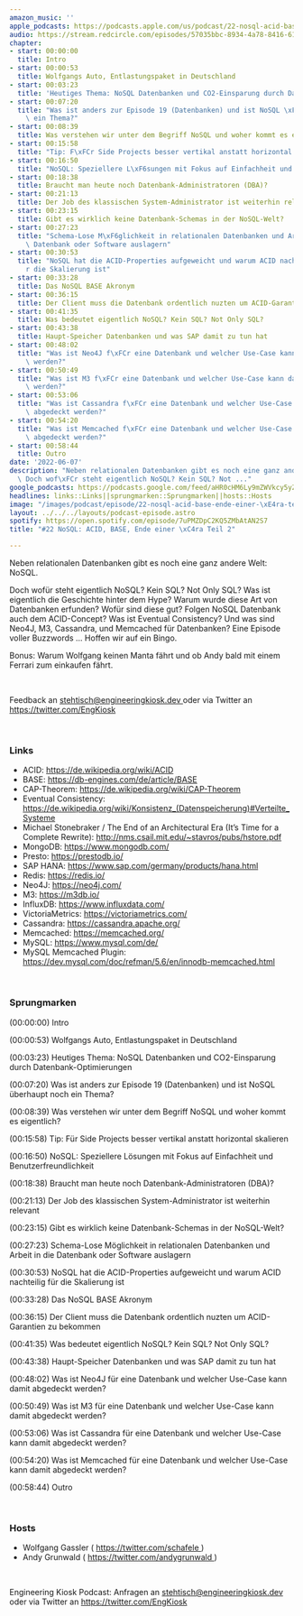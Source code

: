 ```yaml
---
amazon_music: ''
apple_podcasts: https://podcasts.apple.com/us/podcast/22-nosql-acid-base-ende-einer-%C3%A4ra-teil-2/id1603082924?i=1000565464152&uo=4
audio: https://stream.redcircle.com/episodes/57035bbc-8934-4a78-8416-61fa02778ab4/stream.mp3
chapter:
- start: 00:00:00
  title: Intro
- start: 00:00:53
  title: Wolfgangs Auto, Entlastungspaket in Deutschland
- start: 00:03:23
  title: 'Heutiges Thema: NoSQL Datenbanken und CO2-Einsparung durch Datenbank-Optimierungen'
- start: 00:07:20
  title: "Was ist anders zur Episode 19 (Datenbanken) und ist NoSQL \xFCberhaupt noch\
    \ ein Thema?"
- start: 00:08:39
  title: Was verstehen wir unter dem Begriff NoSQL und woher kommt es eigentlich?
- start: 00:15:58
  title: "Tip: F\xFCr Side Projects besser vertikal anstatt horizontal skalieren"
- start: 00:16:50
  title: "NoSQL: Speziellere L\xF6sungen mit Fokus auf Einfachheit und Benutzerfreundlichkeit"
- start: 00:18:38
  title: Braucht man heute noch Datenbank-Administratoren (DBA)?
- start: 00:21:13
  title: Der Job des klassischen System-Administrator ist weiterhin relevant
- start: 00:23:15
  title: Gibt es wirklich keine Datenbank-Schemas in der NoSQL-Welt?
- start: 00:27:23
  title: "Schema-Lose M\xF6glichkeit in relationalen Datenbanken und Arbeit in die\
    \ Datenbank oder Software auslagern"
- start: 00:30:53
  title: "NoSQL hat die ACID-Properties aufgeweicht und warum ACID nachteilig f\xFC\
    r die Skalierung ist"
- start: 00:33:28
  title: Das NoSQL BASE Akronym
- start: 00:36:15
  title: Der Client muss die Datenbank ordentlich nuzten um ACID-Garantien zu bekommen
- start: 00:41:35
  title: Was bedeutet eigentlich NoSQL? Kein SQL? Not Only SQL?
- start: 00:43:38
  title: Haupt-Speicher Datenbanken und was SAP damit zu tun hat
- start: 00:48:02
  title: "Was ist Neo4J f\xFCr eine Datenbank und welcher Use-Case kann damit abgedeckt\
    \ werden?"
- start: 00:50:49
  title: "Was ist M3 f\xFCr eine Datenbank und welcher Use-Case kann damit abgedeckt\
    \ werden?"
- start: 00:53:06
  title: "Was ist Cassandra f\xFCr eine Datenbank und welcher Use-Case kann damit\
    \ abgedeckt werden?"
- start: 00:54:20
  title: "Was ist Memcached f\xFCr eine Datenbank und welcher Use-Case kann damit\
    \ abgedeckt werden?"
- start: 00:58:44
  title: Outro
date: '2022-06-07'
description: "Neben relationalen Datenbanken gibt es noch eine ganz andere Welt: NoSQL.\
  \ Doch wof\xFCr steht eigentlich NoSQL? Kein SQL? Not ..."
google_podcasts: https://podcasts.google.com/feed/aHR0cHM6Ly9mZWVkcy5yZWRjaXJjbGUuY29tLzBlY2ZkZmQ3LWZkYTEtNGMzZC05NTE1LTQ3NjcyN2Y5ZGY1ZQ/episode/MGE3YzM5ZjMtYmY1NC00Mjk5LWE4MTQtNTNhMjZmM2YwOTkw?sa=X&ved=2ahUKEwiKkL-Alrn4AhUXB0QIHdtQCXMQkfYCegQIARAF
headlines: links::Links||sprungmarken::Sprungmarken||hosts::Hosts
image: "/images/podcast/episode/22-nosql-acid-base-ende-einer-\xE4ra-teil-2.jpg"
layout: ../../../layouts/podcast-episode.astro
spotify: https://open.spotify.com/episode/7uPMZDpC2KQ5ZMbAtAN2S7
title: "#22 NoSQL: ACID, BASE, Ende einer \xC4ra Teil 2"

---
```


<p>
   Neben relationalen Datenbanken gibt es noch eine ganz andere Welt: NoSQL.
  </p>
  <p>
   Doch wofür steht eigentlich NoSQL? Kein SQL? Not Only SQL? Was ist eigentlich die Geschichte hinter dem Hype? Warum wurde diese Art von Datenbanken erfunden? Wofür sind diese gut? Folgen NoSQL Datenbank auch dem ACID-Concept? Was ist Eventual Consistency? Und was sind Neo4J, M3, Cassandra, und Memcached für Datenbanken? Eine Episode voller Buzzwords … Hoffen wir auf ein Bingo.
  </p>
  <p>
   Bonus: Warum Wolfgang keinen Manta fährt und ob Andy bald mit einem Ferrari zum einkaufen fährt.
  </p>
  <p>
   <br/>
  </p>
  <p>
   Feedback an
   <a href="mailto:stehtisch@engineeringkiosk.dev" rel="nofollow">
    stehtisch@engineeringkiosk.dev
   </a>
   oder via Twitter an
   <a href="https://twitter.com/EngKiosk" rel="nofollow">
    https://twitter.com/EngKiosk
   </a>
  </p>
  <p>
   <br/>
  </p>
  <h3 id="links">
   Links
  </h3>
  <ul>
   <li>
    ACID:
    <a href="https://de.wikipedia.org/wiki/ACID" rel="nofollow">
     https://de.wikipedia.org/wiki/ACID
    </a>
   </li>
   <li>
    BASE:
    <a href="https://db-engines.com/de/article/BASE" rel="nofollow">
     https://db-engines.com/de/article/BASE
    </a>
   </li>
   <li>
    CAP-Theorem:
    <a href="https://de.wikipedia.org/wiki/CAP-Theorem" rel="nofollow">
     https://de.wikipedia.org/wiki/CAP-Theorem
    </a>
   </li>
   <li>
    Eventual Consistency:
    <a href="https://de.wikipedia.org/wiki/Konsistenz_(Datenspeicherung)#Verteilte_Systeme" rel="nofollow">
     https://de.wikipedia.org/wiki/Konsistenz_(Datenspeicherung)#Verteilte_Systeme
    </a>
   </li>
   <li>
    Michael Stonebraker / The End of an Architectural Era (It’s Time for a Complete Rewrite):
    <a href="http://nms.csail.mit.edu/~stavros/pubs/hstore.pdf" rel="nofollow">
     http://nms.csail.mit.edu/~stavros/pubs/hstore.pdf
    </a>
   </li>
   <li>
    MongoDB:
    <a href="https://www.mongodb.com/" rel="nofollow">
     https://www.mongodb.com/
    </a>
   </li>
   <li>
    Presto:
    <a href="https://prestodb.io/" rel="nofollow">
     https://prestodb.io/
    </a>
   </li>
   <li>
    SAP HANA:
    <a href="https://www.sap.com/germany/products/hana.html" rel="nofollow">
     https://www.sap.com/germany/products/hana.html
    </a>
   </li>
   <li>
    Redis:
    <a href="https://redis.io/" rel="nofollow">
     https://redis.io/
    </a>
   </li>
   <li>
    Neo4J:
    <a href="https://neo4j.com/" rel="nofollow">
     https://neo4j.com/
    </a>
   </li>
   <li>
    M3:
    <a href="https://m3db.io/" rel="nofollow">
     https://m3db.io/
    </a>
   </li>
   <li>
    InfluxDB:
    <a href="https://www.influxdata.com/" rel="nofollow">
     https://www.influxdata.com/
    </a>
   </li>
   <li>
    VictoriaMetrics:
    <a href="https://victoriametrics.com/" rel="nofollow">
     https://victoriametrics.com/
    </a>
   </li>
   <li>
    Cassandra:
    <a href="https://cassandra.apache.org/" rel="nofollow">
     https://cassandra.apache.org/
    </a>
   </li>
   <li>
    Memcached:
    <a href="https://memcached.org/" rel="nofollow">
     https://memcached.org/
    </a>
   </li>
   <li>
    MySQL:
    <a href="https://www.mysql.com/de/" rel="nofollow">
     https://www.mysql.com/de/
    </a>
   </li>
   <li>
    MySQL Memcached Plugin:
    <a href="https://dev.mysql.com/doc/refman/5.6/en/innodb-memcached.html" rel="nofollow">
     https://dev.mysql.com/doc/refman/5.6/en/innodb-memcached.html
    </a>
   </li>
  </ul>
  <p>
   <br/>
  </p>
  <h3 id="sprungmarken">
   Sprungmarken
  </h3>
  <p>
   (00:00:00) Intro
  </p>
  <p>
   (00:00:53) Wolfgangs Auto, Entlastungspaket in Deutschland
  </p>
  <p>
   (00:03:23) Heutiges Thema: NoSQL Datenbanken und CO2-Einsparung durch Datenbank-Optimierungen
  </p>
  <p>
   (00:07:20) Was ist anders zur Episode 19 (Datenbanken) und ist NoSQL überhaupt noch ein Thema?
  </p>
  <p>
   (00:08:39) Was verstehen wir unter dem Begriff NoSQL und woher kommt es eigentlich?
  </p>
  <p>
   (00:15:58) Tip: Für Side Projects besser vertikal anstatt horizontal skalieren
  </p>
  <p>
   (00:16:50) NoSQL: Speziellere Lösungen mit Fokus auf Einfachheit und Benutzerfreundlichkeit
  </p>
  <p>
   (00:18:38) Braucht man heute noch Datenbank-Administratoren (DBA)?
  </p>
  <p>
   (00:21:13) Der Job des klassischen System-Administrator ist weiterhin relevant
  </p>
  <p>
   (00:23:15) Gibt es wirklich keine Datenbank-Schemas in der NoSQL-Welt?
  </p>
  <p>
   (00:27:23) Schema-Lose Möglichkeit in relationalen Datenbanken und Arbeit in die Datenbank oder Software auslagern
  </p>
  <p>
   (00:30:53) NoSQL hat die ACID-Properties aufgeweicht und warum ACID nachteilig für die Skalierung ist
  </p>
  <p>
   (00:33:28) Das NoSQL BASE Akronym
  </p>
  <p>
   (00:36:15) Der Client muss die Datenbank ordentlich nuzten um ACID-Garantien zu bekommen
  </p>
  <p>
   (00:41:35) Was bedeutet eigentlich NoSQL? Kein SQL? Not Only SQL?
  </p>
  <p>
   (00:43:38) Haupt-Speicher Datenbanken und was SAP damit zu tun hat
  </p>
  <p>
   (00:48:02) Was ist Neo4J für eine Datenbank und welcher Use-Case kann damit abgedeckt werden?
  </p>
  <p>
   (00:50:49) Was ist M3 für eine Datenbank und welcher Use-Case kann damit abgedeckt werden?
  </p>
  <p>
   (00:53:06) Was ist Cassandra für eine Datenbank und welcher Use-Case kann damit abgedeckt werden?
  </p>
  <p>
   (00:54:20) Was ist Memcached für eine Datenbank und welcher Use-Case kann damit abgedeckt werden?
  </p>
  <p>
   (00:58:44) Outro
  </p>
  <p>
   <br/>
  </p>
  <h3 id="hosts">
   Hosts
  </h3>
  <ul>
   <li>
    Wolfgang Gassler (
    <a href="https://twitter.com/schafele" rel="nofollow">
     https://twitter.com/schafele
    </a>
    )
   </li>
   <li>
    Andy Grunwald (
    <a href="https://twitter.com/andygrunwald" rel="nofollow">
     https://twitter.com/andygrunwald
    </a>
    )
   </li>
  </ul>
  <p>
   <br/>
  </p>
  <p>
   Engineering Kiosk Podcast: Anfragen an
   <a href="mailto:stehtisch@engineeringkiosk.dev" rel="nofollow">
    stehtisch@engineeringkiosk.dev
   </a>
   oder via Twitter an
   <a href="https://twitter.com/EngKiosk" rel="nofollow">
    https://twitter.com/EngKiosk
   </a>
  </p>